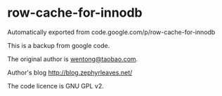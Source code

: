 # row-cache-for-innodb
Automatically exported from code.google.com/p/row-cache-for-innodb

This is a backup from google code.

The original author is wentong@taobao.com.

Author's blog http://blog.zephyrleaves.net/

The code licence is GNU GPL v2.

